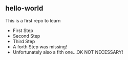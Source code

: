 ## hello-world
This is a first repo to learn 
* First Step
* Second Step
* Third Step
* A forth Step was missing!
* Unfortunately also a fith one...OK NOT NECESSARY!
